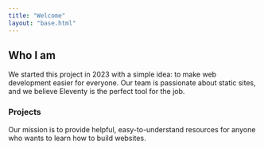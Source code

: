 ```yaml
---
title: "Welcome"
layout: "base.html"
---
```


## Who I am

We started this project in 2023 with a simple idea: to make web development easier for everyone. Our team is passionate about static sites, and we believe Eleventy is the perfect tool for the job.

### Projects

Our mission is to provide helpful, easy-to-understand resources for anyone who wants to learn how to build websites.